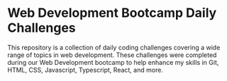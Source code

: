 # Web Development Bootcamp Daily Challenges

This repository is a collection of daily coding challenges covering a wide range of topics in web development. These challenges were completed during our Web Development bootcamp to help enhance my skills in Git, HTML, CSS, Javascript, Typescript, React, and more.


